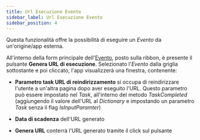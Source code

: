 ```yaml
---
title: Url Esecuzione Evento
sidebar_label: Url Esecuzione Evento
sidebar_position: 4
---
```


Questa funzionalità offre la possibilità di eseguire un *Evento* da un'origine/app esterna.

All'interno della form principale dell'[Evento](event-intro), posto sulla ribbon, è presente il pulsante **Genera URL di esecuzione**. Selezionato l'*Evento* dalla griglia sottostante e poi cliccato, l'app visualizzerà una finestra, contenente:

- **Parametro task URL di reindirizzamento** si occupa di reindirizzare l'utente a un'altra pagina dopo aver eseguito l'URL. Questo parametro può essere impostato nel *Task*, all'interno del metodo *TaskCompleted* (aggiungendo il valore dell'URL al *Dictionary* e impostando un parametro *Task* senza il flag *IsInputParamter*)

- **Data di scadenza** dell'URL generato

- **Genera URL** conterrà l'URL generato tramite il click sul pulsante